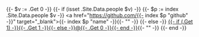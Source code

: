 {{- $v := .Get 0 -}}
{{- if (isset .Site.Data.people $v) -}}
{{- $p := index .Site.Data.people $v -}}
<a href="https://github.com/{{- index $p "github" -}}" target="_blank">{{- index $p "name" -}}</a>{{- "" -}}
{{- else -}}
<a href="https://github.com/{{- $v -}}" target="_blank">{{- if (.Get 1) -}}{{- .Get 1 -}}{{- else -}}@{{- .Get 0 -}}{{- end -}}</a>{{- "" -}}
{{- end -}}